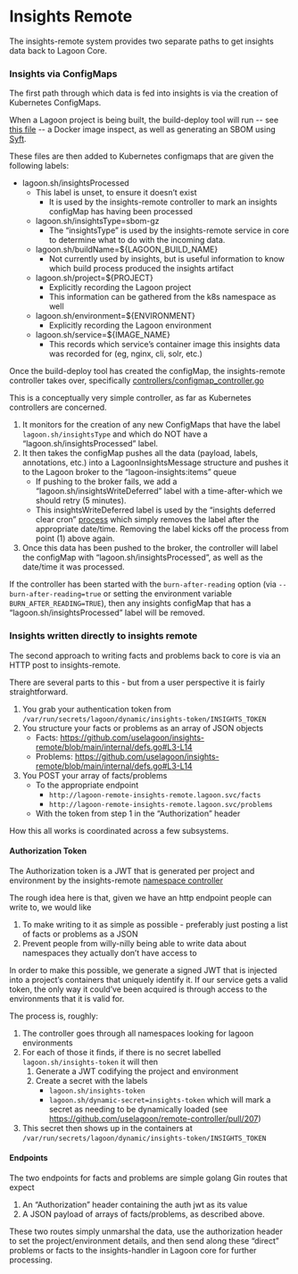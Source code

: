 # Insights Remote

The insights-remote system provides two separate paths to get insights data back to Lagoon Core.


### Insights via ConfigMaps

The first path through which data is fed into insights is via the creation of Kubernetes ConfigMaps.

When a Lagoon project is being built, the build-deploy tool will run -- see [this file](https://github.com/uselagoon/build-deploy-tool/blob/main/legacy/scripts/exec-generate-insights-configmap.sh) -- a Docker image inspect, as well as generating an SBOM using [Syft](https://github.com/anchore/syft).

These files are then added to Kubernetes configmaps that are given the following labels:
* lagoon.sh/insightsProcessed
  * This label is unset, to ensure it doesn’t exist
    * It is used by the insights-remote controller to mark an insights configMap has having been processed
  * lagoon.sh/insightsType=sbom-gz
    * The “insightsType” is used by the insights-remote service in core to determine what to do with the incoming data.
  * lagoon.sh/buildName=${LAGOON_BUILD_NAME}
    * Not currently used by insights, but is useful information to know which build process produced the insights artifact
  * lagoon.sh/project=${PROJECT}
    * Explicitly recording the Lagoon project
    * This information can be gathered from the k8s namespace as well
  * lagoon.sh/environment=${ENVIRONMENT}
    * Explicitly recording the Lagoon environment
  * lagoon.sh/service=${IMAGE_NAME}
    * This records which service’s container image this insights data was recorded for (eg, nginx, cli, solr, etc.)

Once the build-deploy tool has created the configMap, the insights-remote controller takes over, specifically [controllers/configmap_controller.go](https://github.com/anchore/syft)

This is a conceptually very simple controller, as far as Kubernetes controllers are concerned.

1. It monitors for the creation of any new ConfigMaps that have the label `lagoon.sh/insightsType` and which do NOT have a “lagoon.sh/insightsProcessed” label.
2. It then takes the configMap pushes all the data (payload, labels, annotations, etc.) into a LagoonInsightsMessage structure and pushes it to the Lagoon broker to the “lagoon-insights:items” queue
   * If pushing to the broker fails, we add a “lagoon.sh/insightsWriteDeferred” label with a time-after-which we should retry (5 minutes).
   * This insightsWriteDeferred label is used by the “insights deferred clear cron” [process](main.go#L366-L414) which simply removes the label after the appropriate date/time. Removing the label kicks off the process from point (1) above again.
3. Once this data has been pushed to the broker, the controller will label the configMap with “lagoon.sh/insightsProcessed”, as well as the date/time it was processed.

If the controller has been started with the `burn-after-reading` option (via `--burn-after-reading=true` or setting the environment variable `BURN_AFTER_READING=TRUE`), then any insights configMap that has a “lagoon.sh/insightsProcessed” label will be removed.

### Insights written directly to insights remote

The second approach to writing facts and problems back to core is via an HTTP post to insights-remote.

There are several parts to this - but from a user perspective it is fairly straightforward.

1. You grab your authentication token from `/var/run/secrets/lagoon/dynamic/insights-token/INSIGHTS_TOKEN`
2. You structure your facts or problems as an array of JSON objects
   * Facts: https://github.com/uselagoon/insights-remote/blob/main/internal/defs.go#L3-L14
   * Problems: https://github.com/uselagoon/insights-remote/blob/main/internal/defs.go#L3-L14
3. You POST your array of facts/problems
   * To the appropriate endpoint
     * `http://lagoon-remote-insights-remote.lagoon.svc/facts`
     * `http://lagoon-remote-insights-remote.lagoon.svc/problems`
   * With the token from step 1 in the “Authorization” header

How this all works is coordinated across a few subsystems.

#### Authorization Token

The Authorization token is a JWT that is generated per project and environment by the insights-remote [namespace controller](controllers/namespace_controller.go)

The rough idea here is that, given we have an http endpoint people can write to, we would like
1. To make writing to it as simple as possible - preferably just posting a list of facts or problems as a JSON
2. Prevent people from willy-nilly being able to write data about namespaces they actually don’t have access to

In order to make this possible, we generate a signed JWT that is injected into a project’s containers that uniquely identify it. If our service gets a valid token, the only way it could’ve been acquired is through access to the environments that it is valid for.


The process is, roughly:
1. The controller goes through all namespaces looking for lagoon environments
2. For each of those it finds, if there is no secret labelled `lagoon.sh/insights-token` it will then
   1. Generate a JWT codifying the project and environment
   2. Create a secret with the labels
      * `lagoon.sh/insights-token`
      * `lagoon.sh/dynamic-secret=insights-token` which will mark a secret as needing to be dynamically loaded (see https://github.com/uselagoon/remote-controller/pull/207)
3. This secret then shows up in the containers at `/var/run/secrets/lagoon/dynamic/insights-token/INSIGHTS_TOKEN`

#### Endpoints

The two endpoints for facts and problems are simple golang Gin routes that expect
1. An “Authorization” header containing the auth jwt as its value
2. A JSON payload of arrays of facts/problems, as described above.

These two routes simply unmarshal the data, use the authorization header to set the project/environment details, and then send along these “direct” problems or facts to the insights-handler in Lagoon core for further processing.

